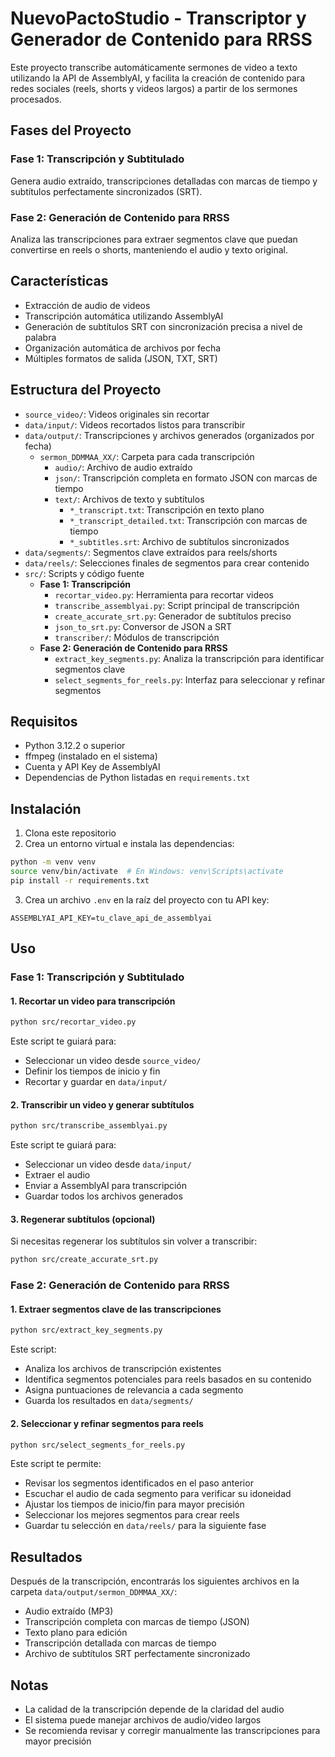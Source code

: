 # NuevoPactoStudio - Transcriptor y Generador de Contenido para RRSS

Este proyecto transcribe automáticamente sermones de video a texto utilizando la API de AssemblyAI, y facilita la creación de contenido para redes sociales (reels, shorts y videos largos) a partir de los sermones procesados.

## Fases del Proyecto

### Fase 1: Transcripción y Subtitulado
Genera audio extraído, transcripciones detalladas con marcas de tiempo y subtítulos perfectamente sincronizados (SRT).

### Fase 2: Generación de Contenido para RRSS
Analiza las transcripciones para extraer segmentos clave que puedan convertirse en reels o shorts, manteniendo el audio y texto original.

## Características

- Extracción de audio de videos
- Transcripción automática utilizando AssemblyAI
- Generación de subtítulos SRT con sincronización precisa a nivel de palabra
- Organización automática de archivos por fecha
- Múltiples formatos de salida (JSON, TXT, SRT)

## Estructura del Proyecto

- `source_video/`: Videos originales sin recortar
- `data/input/`: Videos recortados listos para transcribir
- `data/output/`: Transcripciones y archivos generados (organizados por fecha)
  - `sermon_DDMMAA_XX/`: Carpeta para cada transcripción
    - `audio/`: Archivo de audio extraído
    - `json/`: Transcripción completa en formato JSON con marcas de tiempo
    - `text/`: Archivos de texto y subtítulos
      - `*_transcript.txt`: Transcripción en texto plano
      - `*_transcript_detailed.txt`: Transcripción con marcas de tiempo
      - `*_subtitles.srt`: Archivo de subtítulos sincronizados
- `data/segments/`: Segmentos clave extraídos para reels/shorts
- `data/reels/`: Selecciones finales de segmentos para crear contenido
- `src/`: Scripts y código fuente
  - **Fase 1: Transcripción**
    - `recortar_video.py`: Herramienta para recortar videos
    - `transcribe_assemblyai.py`: Script principal de transcripción
    - `create_accurate_srt.py`: Generador de subtítulos preciso
    - `json_to_srt.py`: Conversor de JSON a SRT
    - `transcriber/`: Módulos de transcripción
  - **Fase 2: Generación de Contenido para RRSS**
    - `extract_key_segments.py`: Analiza la transcripción para identificar segmentos clave
    - `select_segments_for_reels.py`: Interfaz para seleccionar y refinar segmentos

## Requisitos

- Python 3.12.2 o superior
- ffmpeg (instalado en el sistema)
- Cuenta y API Key de AssemblyAI
- Dependencias de Python listadas en `requirements.txt`

## Instalación

1. Clona este repositorio
2. Crea un entorno virtual e instala las dependencias:

```bash
python -m venv venv
source venv/bin/activate  # En Windows: venv\Scripts\activate
pip install -r requirements.txt
```

3. Crea un archivo `.env` en la raíz del proyecto con tu API key:

```
ASSEMBLYAI_API_KEY=tu_clave_api_de_assemblyai
```

## Uso

### Fase 1: Transcripción y Subtitulado

#### 1. Recortar un video para transcripción

```bash
python src/recortar_video.py
```

Este script te guiará para:
- Seleccionar un video desde `source_video/`
- Definir los tiempos de inicio y fin
- Recortar y guardar en `data/input/`

#### 2. Transcribir un video y generar subtítulos

```bash
python src/transcribe_assemblyai.py
```

Este script te guiará para:
- Seleccionar un video desde `data/input/`
- Extraer el audio
- Enviar a AssemblyAI para transcripción
- Guardar todos los archivos generados

#### 3. Regenerar subtítulos (opcional)

Si necesitas regenerar los subtítulos sin volver a transcribir:

```bash
python src/create_accurate_srt.py
```

### Fase 2: Generación de Contenido para RRSS

#### 1. Extraer segmentos clave de las transcripciones

```bash
python src/extract_key_segments.py
```

Este script:
- Analiza los archivos de transcripción existentes
- Identifica segmentos potenciales para reels basados en su contenido
- Asigna puntuaciones de relevancia a cada segmento
- Guarda los resultados en `data/segments/`

#### 2. Seleccionar y refinar segmentos para reels

```bash
python src/select_segments_for_reels.py
```

Este script te permite:
- Revisar los segmentos identificados en el paso anterior
- Escuchar el audio de cada segmento para verificar su idoneidad
- Ajustar los tiempos de inicio/fin para mayor precisión
- Seleccionar los mejores segmentos para crear reels
- Guardar tu selección en `data/reels/` para la siguiente fase

## Resultados

Después de la transcripción, encontrarás los siguientes archivos en la carpeta `data/output/sermon_DDMMAA_XX/`:

- Audio extraído (MP3)
- Transcripción completa con marcas de tiempo (JSON)
- Texto plano para edición
- Transcripción detallada con marcas de tiempo
- Archivo de subtítulos SRT perfectamente sincronizado

## Notas

- La calidad de la transcripción depende de la claridad del audio
- El sistema puede manejar archivos de audio/video largos
- Se recomienda revisar y corregir manualmente las transcripciones para mayor precisión
